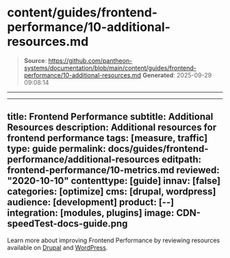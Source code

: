 # content/guides/frontend-performance/10-additional-resources.md

> **Source**: https://github.com/pantheon-systems/documentation/blob/main/content/guides/frontend-performance/10-additional-resources.md
> **Generated**: 2025-09-29 09:08:14

---

---
title: Frontend Performance
subtitle: Additional Resources
description: Additional resources for frontend performance
tags: [measure, traffic]
type: guide
permalink: docs/guides/frontend-performance/additional-resources
editpath: frontend-performance/10-metrics.md
reviewed: "2020-10-10"
contenttype: [guide]
innav: [false]
categories: [optimize]
cms: [drupal, wordpress]
audience: [development]
product: [--]
integration: [modules, plugins]
image: CDN-speedTest-docs-guide.png
---

Learn more about improving Frontend Performance by reviewing resources available on [Drupal](https://www.drupal.org/docs/mobile-drupal-sites/front-end-performance) and [WordPress](https://wordpress.org/support/article/optimization/).
